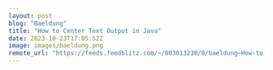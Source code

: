 ```yaml
---
layout: post
blog: "Baeldung"
title: "How to Center Text Output in Java"
date: 2023-10-23T17:05:52Z
image: images/baeldung.png
remote_url: "https://feeds.feedblitz.com/~/803013230/0/baeldung~How-to-Center-Text-Output-in-Java"
---
```

